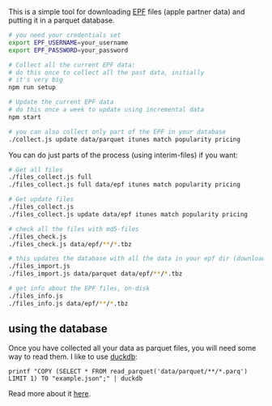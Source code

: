 This is a simple tool for downloading [EPF](https://performance-partners.apple.com/epf) files (apple partner data) and putting it in a parquet database.

```bash
# you need your credentials set
export EPF_USERNAME=your_username
export EPF_PASSWORD=your_password
```

```bash
# Collect all the current EPF data:
# do this once to collect all the past data, initially
# it's very big
npm run setup

# Update the current EPF data
# do this once a week to update using incremental data
npm start

# you can also collect only part of the EPF in your database
./collect.js update data/parquet itunes match popularity pricing
```

You can do just parts of the process (using interim-files) if you want:

```bash
# Get all files
./files_collect.js full
./files_collect.js full data/epf itunes match popularity pricing

# Get update files
./files_collect.js
./files_collect.js update data/epf itunes match popularity pricing

# check all the files with md5-files
./files_check.js
./files_check.js data/epf/**/*.tbz

# this updates the database with all the data in your epf dir (downloaded with collect/incremental)
./files_import.js
./files_import.js data/parquet data/epf/**/*.tbz

# get info about the EPF files, on-disk
./files_info.js
./files_info.js data/epf/**/*.tbz
```

## using the database

Once you have collected all your data as parquet files, you will need some way to read them. I like to use [duckdb](https://duckdb.org):

```
printf "COPY (SELECT * FROM read_parquet('data/parquet/**/*.parq') LIMIT 1) TO "example.json";" | duckdb
```

Read more about it [here](https://duckdb.org/docs/stable/data/parquet/overview.html).
